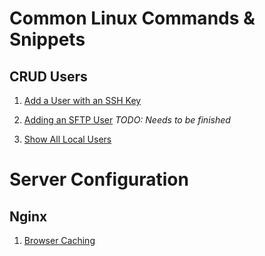 Common Linux Commands & Snippets
======

CRUD Users
------

1. [Add a User with an SSH Key](https://github.com/e-baker/linux-commands-and-snippets/blob/master/linux/add-user-with-ssh-key.md)

2. [Adding an SFTP User](https://github.com/e-baker/linux-commands-and-snippets/blob/master/linux/add-sftp-user.md) _TODO: Needs to be finished_

3. [Show All Local Users](https://github.com/e-baker/linux-commands-and-snippets/blob/master/linux/show-all-local-usres.md)

Server Configuration
======

Nginx
------

1. [Browser Caching](https://github.com/e-baker/linux-commands-and-snippets/blob/master/nginx/browser-caching.md)
